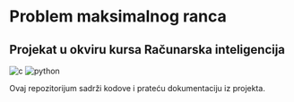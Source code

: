 # Problem maksimalnog ranca
## Projekat u okviru kursa Računarska inteligencija

![c](https://img.shields.io/badge/language-c-green.svg)
![python](https://img.shields.io/badge/Language-Python-blue.svg)

Ovaj repozitorijum sadrži kodove i prateću dokumentaciju iz projekta.
